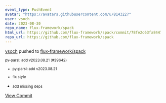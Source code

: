 ```yaml
---
event_type: PushEvent
avatar: "https://avatars.githubusercontent.com/u/814322?"
user: vsoch
date: 2023-08-30
repo_name: flux-framework/spack
html_url: https://github.com/flux-framework/spack/commit/78fe2c63fa84478d294ecbd7ba5d694fa4bcd09c
repo_url: https://github.com/flux-framework/spack
---
```


<a href='https://github.com/vsoch' target='_blank'>vsoch</a> pushed to <a href='https://github.com/flux-framework/spack' target='_blank'>flux-framework/spack</a>

<small>py-parsl: add v2023.08.21 (#39642)

* py-parsl: add v2023.08.21

* fix style

* add missing deps</small>

<a href='https://github.com/flux-framework/spack/commit/78fe2c63fa84478d294ecbd7ba5d694fa4bcd09c' target='_blank'>View Commit</a>